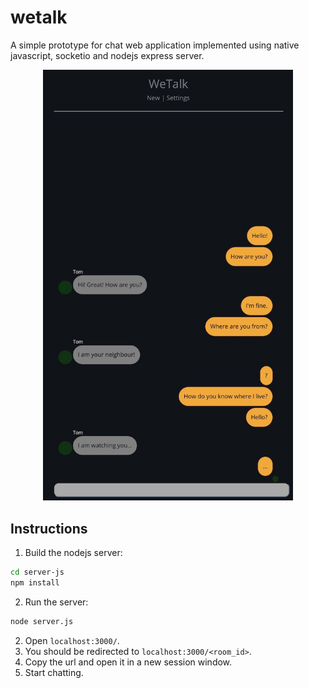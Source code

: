 # wetalk
A simple prototype for chat web application implemented using native javascript, socketio and nodejs express server.

<p align="center"><img src="doc/screenshot.jpg" alt="example" width="400"/></p>

## Instructions
1. Build the nodejs server:
```bash
cd server-js
npm install
```
2. Run the server:
```bash
node server.js
```
2. Open `localhost:3000/`.
3. You should be redirected to `localhost:3000/<room_id>`.
4. Copy the url and open it in a new session window.
5. Start chatting.
